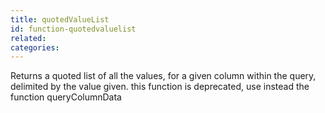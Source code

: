 ```yaml
---
title: quotedValueList
id: function-quotedvaluelist
related:
categories:
---
```


Returns a quoted list of all the values, for a given column within the query, delimited by the value given.
		this function is deprecated, use instead the function queryColumnData